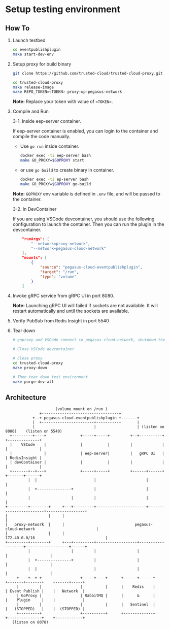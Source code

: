 # Setup testing environment 

## How To

1. Launch testbed

    ```bash
    cd eventpublishplugin
    make start-dev-env
    ```

2. Setup proxy for build binary
    
    ````bash
    git clone https://github.com/trusted-cloud/trusted-cloud-proxy.git

    cd trusted-cloud-proxy
    make release-image
    make REPO_TOKEN=<TOEKN> proxy-up-pegasus-network
    ````
    **Note:** Replace your token with value of `<TOKEN>`.

3. Compile and Run

    3-1. Inside eep-server container.

    If eep-server container is enabled, you can login to the container and compile the code manually.

    * Use `go run` inside container. 
        ```bash
        docker exec -ti eep-server bash
        make GO_PROXY=$GOPROXY start
        ```

    * or use `go build` to create binary in container.
        ```bash
        docker exec -ti ep-server bash
        make GO_PROXY=$GOPROXY go-build
        ```

    **Note:** `GOPROXY` env variable is defined in `.env` file, and will be passed to the container.

    3-2. In DevContainer

    If you are using VSCode devcontainer, you should use the following configuration to launch the container. 
    Then you can run the plugin in the devcontainer.

    ```json
        "runArgs": [
            "--network=proxy-network",
            "--network=pegasus-cloud-network"
        ],
        "mounts": [
            { 
                "source": "pegasus-cloud-eventpublishplugin", 
                "target": "/run", 
                "type": "volume" 
            }
        ]
    ```

4. Invoke gRPC service from gRPC UI in port 8080.
    
    **Note:** Launching gRPC UI will failed if sockets are not available. It will restart automatically and until the sockets are available. 

5. Verify PubSub from Redis Insight in port 5540

6. Tear down 

    ```bash
    # goproxy and VSCode connect to pegasus-cloud-network, shutdown these two first 
    
    # Close VSCode devcontainer

    # Close proxy
    cd trusted-cloud-proxy
    make proxy-down

    # Then tear down test environment
    make purge-dev-all
    ```

## Architecture


```
                      (volume mount on /run )
               +----------------------------------+
            +--+ pegasus-cloud-eventpublishplugin +-------+
            |  +-----------------------+----------+       |
            |                          |                  | (listen on 8080)    (listen on 5540)
  +---------+----+               +-----+-----+         +--+----------+         +--------------+
  |    VSCode    |               |           |         |             |         |              |
  |              |               | eep-server|         |   gRPC UI   |         | RedisInsight |
  | devContainer |               |           |         |             |         |              |
  +-------+--+---+               +-----+-----+         +------+------+         +-------+------+
          |  |                         |                      |                        |
          |  +---------------+         |                      |                        |
          |                  |         |                      |                        |
+---------+--------+     +---+---------+----------------------+------------------------+-----------------+
|                  |     |                                                                               |
|   proxy-network  |     |                               pegasus-cloud-network                           |
|                  |     |                                   172.40.0.0/16                               |
+---------+--------+     +---+---------+------------------+-------------------+-------------------+------+
          |                  |         |                  |                   |                   |
          |  +---------------+         |                  |                   |                   |
          |  |                         |                  |                   |                   |
     +----+--+-+                 +-----+----+      +------+------+    +-------+-------+    +------+-----+
     |         |                 |          |      |    Redis    |    | Event Publish |    |   Network  |
     | GoProxy |                 | RabbitMQ |      |      &      |    |    Plugin     |    |            |
     |         |                 |          |      |   Sentinel  |    |   (STOPPED)   |    |  (STOPPED) |
     +---------+                 +----------+      +-------------+    +---------------+    +------------+
   (listen on 8078)
```